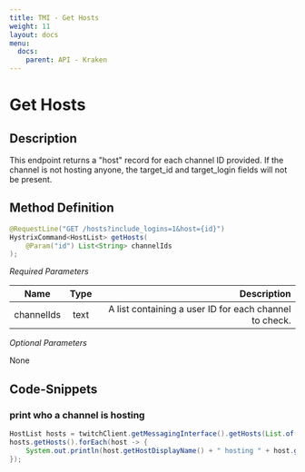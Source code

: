 ```yaml
---
title: TMI - Get Hosts
weight: 11
layout: docs
menu: 
  docs:
    parent: API - Kraken
---
```


# Get Hosts

## Description

This endpoint returns a "host" record for each channel ID provided. If the channel is not hosting anyone, the target_id 
and target_login fields will not be present.

## Method Definition

```java
@RequestLine("GET /hosts?include_logins=1&host={id}")
HystrixCommand<HostList> getHosts(
    @Param("id") List<String> channelIds
);
```

*Required Parameters*

| Name          | Type      | Description  |
| ------------- |:---------:| -----------------:|
| channelIds | text | A list containing a user ID for each channel to check. |

*Optional Parameters*

None

## Code-Snippets

### print who a channel is hosting

```java
HostList hosts = twitchClient.getMessagingInterface().getHosts(List.of("29829912")).execute();
hosts.getHosts().forEach(host -> {
    System.out.println(host.getHostDisplayName() + " hosting " + host.getTargetDisplayName());
});
```